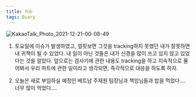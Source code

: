 ```yaml
---
title: 이슈
tags: Diary
---
```


![KakaoTalk_Photo_2021-12-21-00-08-49](https://user-images.githubusercontent.com/50545088/146789043-52c30992-75e6-4009-9a18-342a09af9c51.jpeg)


1. 토요일에 이슈가 발생하였고, 얼핏보면 그것을 tracking하지 못했던 내가 잘못하면 내 귀책이 될 수 있었다. 내 일이 아닌 것들은 내가 신경을 많이 쓰고 있지 않고 있었다는 것을 알았다. 앞으로는 검사기에 관한 내용도 tracking을 하고 지속적으로 물어봐서 우리 파트에 관한 일이라고 생각되면, 즉각적으로 대응을 하도록 하자.

2. 오늘은 새로 부임하실 예정인 베트남 주재원 팀장님과 책임님들과 밥을 먹었다.... 너무 많이 먹었다....